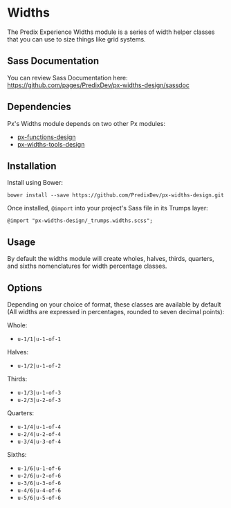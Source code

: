 # Widths

The Predix Experience Widths module is a series of width helper classes that you can use to size things like grid systems.

## Sass Documentation

You can review Sass Documentation here: https://github.com/pages/PredixDev/px-widths-design/sassdoc

## Dependencies

Px's Widths module depends on two other Px modules:

* [px-functions-design](https://github.com/PredixDev/px-functions-design)
* [px-widths-tools-design](https://github.com/PredixDev/px-widths-tools-design)

## Installation

Install using Bower:

    bower install --save https://github.com/PredixDev/px-widths-design.git

Once installed, `@import` into your project's Sass file in its Trumps layer:

    @import "px-widths-design/_trumps.widths.scss";

## Usage

By default the widths module will create wholes, halves, thirds, quarters, and sixths nomenclatures for width percentage classes.

## Options

Depending on your choice of format, these classes are available by default (All widths are expressed in percentages, rounded to seven decimal points):

Whole:

* `u-1/1|u-1-of-1`

Halves:

* `u-1/2|u-1-of-2`

Thirds:

* `u-1/3|u-1-of-3`
* `u-2/3|u-2-of-3`

Quarters:

* `u-1/4|u-1-of-4`
* `u-2/4|u-2-of-4`
* `u-3/4|u-3-of-4`

Sixths:

* `u-1/6|u-1-of-6`
* `u-2/6|u-2-of-6`
* `u-3/6|u-3-of-6`
* `u-4/6|u-4-of-6`
* `u-5/6|u-5-of-6`
